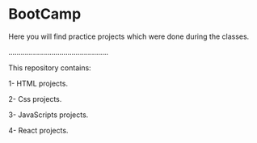 # BootCamp
Here you will find practice projects which were done during the classes.

.................................................

This repository contains:

1- HTML projects.

2- Css projects.

3- JavaScripts projects.

4- React projects.
